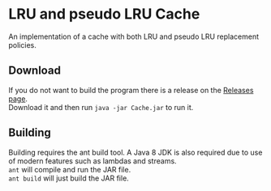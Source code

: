 # LRU and pseudo LRU Cache
An implementation of a cache with both LRU and pseudo LRU replacement policies.

## Download
If you do not want to build the program there is a release on the [Releases page](https://github.com/houli/LRU-Cache/releases).  
Download it and then run `java -jar Cache.jar` to run it.

## Building
Building requires the ant build tool. A Java 8 JDK is also required due to use of modern features such as lambdas and streams.  
`ant` will compile and run the JAR file.  
`ant build` will just build the JAR file.
